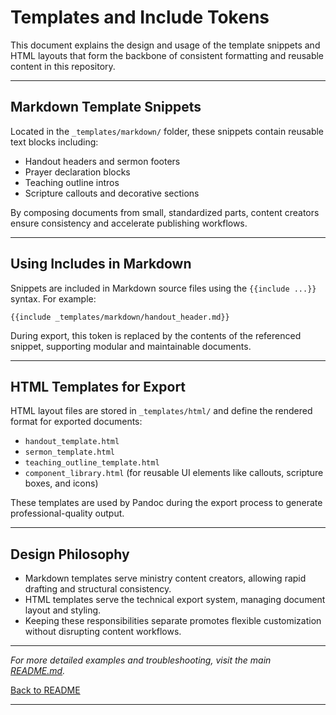 # Templates and Include Tokens

This document explains the design and usage of the template snippets and HTML layouts that form the backbone of consistent formatting and reusable content in this repository.

---

## Markdown Template Snippets

Located in the `_templates/markdown/` folder, these snippets contain reusable text blocks including:

- Handout headers and sermon footers
- Prayer declaration blocks
- Teaching outline intros
- Scripture callouts and decorative sections

By composing documents from small, standardized parts, content creators ensure consistency and accelerate publishing workflows.

---

## Using Includes in Markdown

Snippets are included in Markdown source files using the `{{include ...}}` syntax. For example:

```
{{include _templates/markdown/handout_header.md}}
```

During export, this token is replaced by the contents of the referenced snippet, supporting modular and maintainable documents.

---

## HTML Templates for Export

HTML layout files are stored in `_templates/html/` and define the rendered format for exported documents:

- `handout_template.html`
- `sermon_template.html`
- `teaching_outline_template.html`
- `component_library.html` (for reusable UI elements like callouts, scripture boxes, and icons)

These templates are used by Pandoc during the export process to generate professional-quality output.

---

## Design Philosophy

- Markdown templates serve ministry content creators, allowing rapid drafting and structural consistency.
- HTML templates serve the technical export system, managing document layout and styling.
- Keeping these responsibilities separate promotes flexible customization without disrupting content workflows.

---

*For more detailed examples and troubleshooting, visit the main [README.md](../README.md).*

[Back to README](../README.md)

***
